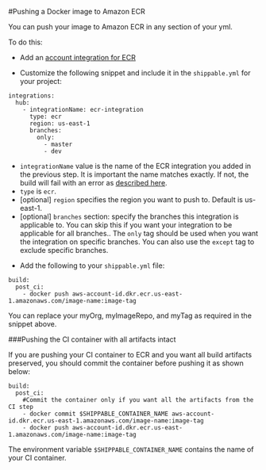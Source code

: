 #Pushing a Docker image to Amazon ECR

You can push your image to Amazon ECR in any section of your yml.  

To do this:

* Add an [account integration for ECR](/integrations/imageRegistries/ecr/)

* Customize the following snippet and include it in the `shippable.yml` for your project:

```
integrations:
  hub:
    - integrationName: ecr-integration
      type: ecr
      region: us-east-1
      branches:
        only:
          - master
          - dev
```
- `integrationName` value is the name of the ECR integration you added in the previous step. It is important the name matches exactly. If not, the build will fail with an error as  [described here](/ci/troubleshoot/#integration-name-specified-in-yml-does-not-match).
- `type` is `ecr`.
- [optional] `region` specifies the region you want to push to. Default is us-east-1.
- [optional] `branches` section: specify the branches this integration is applicable to. You can skip this if you want your integration to be applicable for all branches.. The `only` tag should be used when you want the integration on specific branches. You can also use the `except` tag to exclude specific branches.

* Add the following to your `shippable.yml` file:

```
build:
  post_ci:
    - docker push aws-account-id.dkr.ecr.us-east-1.amazonaws.com/image-name:image-tag
```

You can replace your myOrg, myImageRepo, and myTag as required in the snippet above.

###Pushing the CI container with all artifacts intact

If you are pushing your CI container to ECR and you want all build artifacts preserved, you should commit the container before pushing it as shown below:

```
build:
  post_ci:
    #Commit the container only if you want all the artifacts from the CI step
    - docker commit $SHIPPABLE_CONTAINER_NAME aws-account-id.dkr.ecr.us-east-1.amazonaws.com/image-name:image-tag
    - docker push aws-account-id.dkr.ecr.us-east-1.amazonaws.com/image-name:image-tag

```
The environment variable `$SHIPPABLE_CONTAINER_NAME` contains the name of your CI container.
